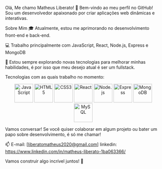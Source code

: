 Olá, Me chamo Matheus Liberato! 👋
Bem-vindo ao meu perfil no GitHub! Sou um desenvolvedor apaixonado por criar aplicações web dinâmicas e interativas.

Sobre Mim
🎓 Atualmente, estou me aprimorando no desenvolvimento front-end e back-end.

💻 Trabalho principalmente com JavaScript, React, Node.js, Express e MongoDB

🚀 Estou sempre explorando novas tecnologias para melhorar minhas habilidades, é por isso que meu desejo atual é ser um fullstack.

Tecnologias com as quais trabalho no momento:
<p align="center"> <img src="https://cdn.jsdelivr.net/gh/devicons/devicon/icons/javascript/javascript-original.svg" alt="JavaScript" width="60" height="60"/> <img src="https://cdn.jsdelivr.net/gh/devicons/devicon/icons/html5/html5-original-wordmark.svg" alt="HTML5" width="60" height="60"/> <img src="https://cdn.jsdelivr.net/gh/devicons/devicon/icons/css3/css3-original-wordmark.svg" alt="CSS3" width="60" height="60"/> <img src="https://cdn.jsdelivr.net/gh/devicons/devicon/icons/react/react-original-wordmark.svg" alt="React" width="60" height="60"/> <img src="https://cdn.jsdelivr.net/gh/devicons/devicon/icons/nodejs/nodejs-original-wordmark.svg" alt="Node.js" width="60" height="60"/> <img src="https://cdn.jsdelivr.net/gh/devicons/devicon/icons/express/express-original-wordmark.svg" alt="Express" width="60" height="60"/> <img src="https://cdn.jsdelivr.net/gh/devicons/devicon/icons/mongodb/mongodb-original-wordmark.svg" alt="MongoDB" width="60" height="60"/> <img src="https://cdn.jsdelivr.net/gh/devicons/devicon/icons/mysql/mysql-original-wordmark.svg" alt="MySQL" width="60" height="60"/> </p>
Vamos conversar!
Se você quiser colaborar em algum projeto ou bater um papo sobre desenvolvimento, é só me chamar!

📫 E-mail: [liberatomatheus2020@gmail.com]
linkedin: https://www.linkedin.com/in/matheus-liberato-1ba063366/

Vamos construir algo incrível juntos! 🚀

